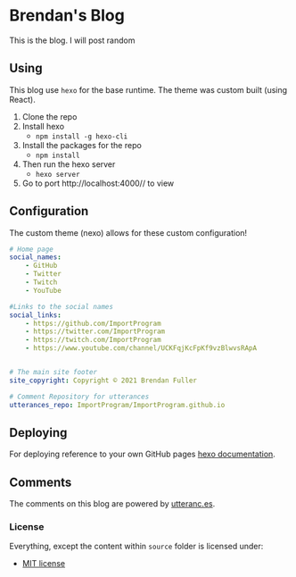 # Brendan's Blog
This is the blog. I will post random 

## Using
This blog use `hexo` for the base runtime. The theme was custom built (using React).

1. Clone the repo
2. Install hexo
    - `npm install -g hexo-cli`
3. Install the packages for the repo
    - `npm install`
4. Then run the hexo server
    - `hexo server`
5. Go to port http://localhost:4000// to view

## Configuration
The custom theme (nexo) allows for these custom configuration!

```yaml
# Home page
social_names:
    - GitHub 
    - Twitter
    - Twitch
    - YouTube

#Links to the social names
social_links:
    - https://github.com/ImportProgram
    - https://twitter.com/ImportProgram
    - https://twitch.com/ImportProgram
    - https://www.youtube.com/channel/UCKFqjKcFpKf9vzBlwvsRApA


# The main site footer
site_copyright: Copyright © 2021 Brendan Fuller

# Comment Repository for utterances
utterances_repo: ImportProgram/ImportProgram.github.io
```

## Deploying
For deploying reference to your own GitHub pages [hexo documentation](https://hexo.io/docs/github-pages.html).

## Comments
The comments on this blog are powered by [utteranc.es](https://utteranc.es/). 

### License
Everything, except the content within `source` folder is licensed under:
- [MIT license](http://github.com/ImportProgram/importprogram.github.io/blob/master/LICENSE)